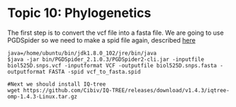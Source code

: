 # Topic 10: Phylogenetics

The first step is to convert the vcf file into a fasta file. We are going to use PGDSpider so we need to make a spid file again, described [here](https://youtu.be/Pm6wX6IFs2I)

```
java=/home/ubuntu/bin/jdk1.8.0_102/jre/bin/java
$java -jar bin/PGDSpider_2.1.0.3/PGDSpider2-cli.jar -inputfile biol525D.snps.vcf -inputformat VCF -outputfile biol525D.snps.fasta -outputformat FASTA -spid vcf_to_fasta.spid

#Next we should install IQ-tree
wget https://github.com/Cibiv/IQ-TREE/releases/download/v1.4.3/iqtree-omp-1.4.3-Linux.tar.gz

